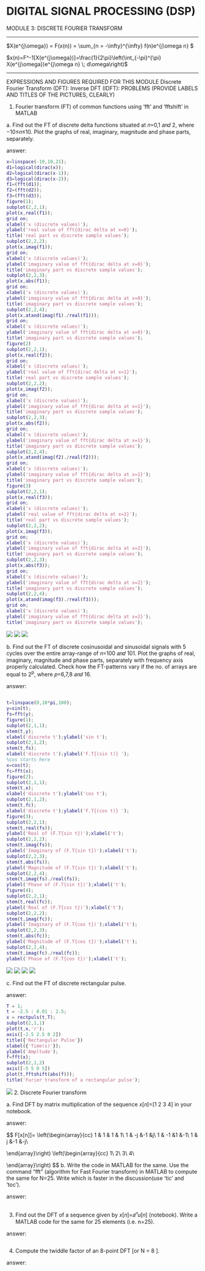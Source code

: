 # DIGITAL SIGNAL PROCESSING (DSP)
MODULE 3: DISCRETE FOURIER TRANSFORM

***
$X(e^{j\omega}) = F(x(n)) = \sum_{n = -\infty}^{\infty} f(n)e^{j\omega n} $

$x(n)=F^-1[X(e^{j\omega})]=\frac{1}{2\pi}\left(\int_{-\pi}^{\pi} X(e^{j\omega})e^{j\omega n} \; d\omega\right)$

***
EXPRESSIONS AND FIGURES REQUIRED FOR THIS MODULE
Discrete Fourier Transform (DFT):
Inverse DFT (IDFT):
PROBLEMS (PROVIDE LABELS AND TITLES OF THE PICTURES, CLEARLY)
1. Fourier transform (FT) of common functions using ‘fft’ and ‘fftshift’ in MATLAB

a. Find out the FT of discrete delta functions situated at 𝑛=0,1 𝑎𝑛𝑑 2, where −10≤𝑛≤10. Plot the graphs of real, imaginary, magnitude and phase parts, separately.

answer:
```Matlab
x=linspace(-10,10,21);
d1=logical(dirac(x));
d2=logical(dirac(x-1));
d3=logical(dirac(x-2));
f1=(fft(d1));
f2=(fft(d2));
f3=(fft(d3));
figure(1);
subplot(2,2,1);
plot(x,real(f1));
grid on;
xlabel('x (discrete values)');
ylabel('real value of fft{dirac delta at x=0}');
title('real part vs discrete sample values');
subplot(2,2,2);
plot(x,imag(f1));
grid on;
xlabel('x (discrete values)');
ylabel('imaginary value of fft{dirac delta at x=0}');
title('imaginary part vs discrete sample values');
subplot(2,2,3);
plot(x,abs(f1));
grid on;
xlabel('x (discrete values)');
ylabel('imaginary value of fft{dirac delta at x=0}');
title('imaginary part vs discrete sample values');
subplot(2,2,4);
plot(x,atand(imag(f1)./real(f1)));
grid on;
xlabel('x (discrete values)');
ylabel('imaginary value of fft{dirac delta at x=0}');
title('imaginary part vs discrete sample values');
figure(2)
subplot(2,2,1);
plot(x,real(f2));
grid on;
xlabel('x (discrete values)');
ylabel('real value of fft{dirac delta at x=1}');
title('real part vs discrete sample values');
subplot(2,2,2);
plot(x,imag(f2));
grid on;
xlabel('x (discrete values)');
ylabel('imaginary value of fft{dirac delta at x=1}');
title('imaginary part vs discrete sample values');
subplot(2,2,3);
plot(x,abs(f2));
grid on;
xlabel('x (discrete values)');
ylabel('imaginary value of fft{dirac delta at x=1}');
title('imaginary part vs discrete sample values');
subplot(2,2,4);
plot(x,atand(imag(f2)./real(f2)));
grid on;
xlabel('x (discrete values)');
ylabel('imaginary value of fft{dirac delta at x=1}');
title('imaginary part vs discrete sample values');
figure(3)
subplot(2,2,1);
plot(x,real(f3));
grid on;
xlabel('x (discrete values)');
ylabel('real value of fft{dirac delta at x=2}');
title('real part vs discrete sample values');
subplot(2,2,2);
plot(x,imag(f3));
grid on;
xlabel('x (discrete values)');
ylabel('imaginary value of fft{dirac delta at x=2}');
title('imaginary part vs discrete sample values');
subplot(2,2,3);
plot(x,abs(f3));
grid on;
xlabel('x (discrete values)');
ylabel('imaginary value of fft{dirac delta at x=2}');
title('imaginary part vs discrete sample values');
subplot(2,2,4);
plot(x,atand(imag(f3)./real(f3)));
grid on;
xlabel('x (discrete values)');
ylabel('imaginary value of fft{dirac delta at x=2}');
title('imaginary part vs discrete sample values');
```
<p float="left">
<img src="https://github.com/Dummyjar/MATLAB/blob/master/dsp%203/1%20n%20is%200.jpg" >
<img src="https://github.com/Dummyjar/MATLAB/blob/master/dsp%203/1%20n%20is%201.jpg" >
<img src="https://github.com/Dummyjar/MATLAB/blob/master/dsp%203/1%20n%20is%202.jpg" >
</p>

b. Find out the FT of discrete cosinusoidal and sinusoidal signals with 5 cycles over the entire array-range of 𝑛=100 𝑎𝑛𝑑 101. Plot the graphs of real, imaginary, magnitude and phase parts, separately with frequency axis properly calculated. Check how the FT-patterns vary if the no. of arrays are equal to 2<sup>p</sup>, where 𝑝=6,7,8 𝑎𝑛𝑑 16.

answer:
```Matlab

t=linspace(0,10*pi,100);
y=sin(t);
fs=fft(y);
figure(1);
subplot(2,1,1);
stem(t,y);
xlabel('discrete t');ylabel('sin t');
subplot(2,1,2);
stem(t,fs);
xlabel('discrete t');ylabel('F.T{(sin t)} ');
%cos starts here
x=cos(t);
fc=fft(x);
figure(2);
subplot(2,1,1);
stem(t,x);
xlabel('discrete t');ylabel('cos t');
subplot(2,1,2);
stem(t,fc);
xlabel('discrete t');ylabel('F.T{(cos t)} ');
figure(3);
subplot(2,2,1);
stem(t,real(fs));
ylabel('Real of (F.T{sin t})');xlabel('t');
subplot(2,2,2);
stem(t,imag(fs));
ylabel('Imaginary of (F.T{sin t})');xlabel('t');
subplot(2,2,3);
stem(t,abs(fs));
ylabel('Magnitude of (F.T{sin t})');xlabel('t');
subplot(2,2,4);
stem(t,imag(fs)./real(fs));
ylabel('Phase of (F.T{sin t})');xlabel('t');
figure(4);
subplot(2,2,1);
stem(t,real(fc));
ylabel('Real of (F.T{cos t})');xlabel('t');
subplot(2,2,2);
stem(t,imag(fc));
ylabel('Imaginary of (F.T{cos t})');xlabel('t');
subplot(2,2,3);
stem(t,abs(fc));
ylabel('Magnitude of (F.T{cos t})');xlabel('t');
subplot(2,2,4);
stem(t,imag(fc)./real(fc));
ylabel('Phase of (F.T{cos t})');xlabel('t');
```
<p float="left">
<img src="https://github.com/Dummyjar/MATLAB/blob/master/dsp%203/1%20b%20sin%20and%20its%20ft.jpg" >
<img src="https://github.com/Dummyjar/MATLAB/blob/master/dsp%203/1%20b%20sin%20and%20its%20ft.jpg" >
<img src="https://github.com/Dummyjar/MATLAB/blob/master/dsp%203/1%20b%20cosine.jpg" >
<img src="https://github.com/Dummyjar/MATLAB/blob/master/dsp%203/1%20b%20sine.jpg" >
</p>
c. Find out the FT of discrete rectangular pulse.

answer:
```Matlab
T = 1;
t = -2.5 : 0.01 : 2.5;
x = rectpuls(t,T);
subplot(2,1,1)
plot(t,x,'r');
axis([-2.5 2.5 0 2])
title({'Rectangular Pulse'})
xlabel({'Time(s)'});
ylabel('Ampltude');
f=fft(x);
subplot(2,1,2)
axis([-5 5 0 5])
plot(t,fftshift(abs(f)));
title('Furier transform of a rectangular pulse');
```
<img src="https://github.com/Dummyjar/MATLAB/blob/master/dsp%203/1%20c%20rectangular%20pulse.jpg">
2. Discrete Fourier transform

a. Find DFT by matrix multiplication of the sequence 𝑥[𝑛]=[1 2 3 4] in your notebook.

answer:


$$
F[x[n]]=
\left(\begin{array}{cc} 
1 & 1 & 1 & 1\\
1 & -j &-1 &j\\
1 & -1 &1 &-1\\
1 & j &-1 &-j\\

\end{array}\right)
\left(\begin{array}{cc} 
1\\ 
2\\ 
3\\ 
4\\ 

\end{array}\right)
$$ 
b. Write the code in MATLAB for the same. Use the command “fft” (algorithm for Fast Fourier transform) in MATLAB to compute the same for N=25. Write which is faster in the discussion(use ‘tic’ and ‘toc’).

answer:
```Matlab
```
3. Find out the DFT of a sequence given by 𝑥[𝑛]=𝑎<sup>𝑛</sup>𝑢[𝑛] (notebook). Write a MATLAB code for the same for 25 elements (i.e. n=25).

answer:
```Matlab
```
4. Compute the twiddle factor of an 8-point DFT [or N = 8 ].

answer:
```Matlab
```
